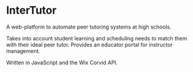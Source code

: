 # InterTutor
A web-platform to automate peer tutoring systems at high schools.

Takes into account student learning and scheduling needs to match them with their ideal peer tutor. Provides an educator portal for instructor management.

Written in JavaScript and the Wix Corvid API.
